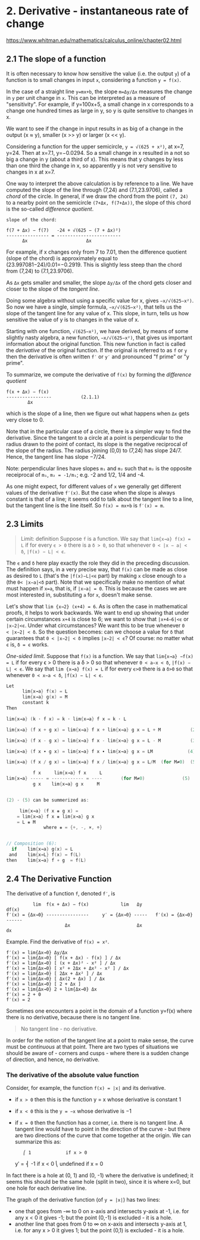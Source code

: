 # 2. Derivative - instantaneous rate of change

https://www.whitman.edu/mathematics/calculus_online/chapter02.html

## 2.1 The slope of a function

It is often necessary to know how sensitive the value (i.e. the output `y`) of a function is to small changes in input `x`, considering a function `y = f(x)`.

In the case of a straight line `y=mx+b`, the slope `m=Δy/Δx` measures the change in `y` per unit change in `x`. This can be interpreted as a measure of "sensitivity". For example, if y=100x+5, a small change in x corresponds to a change one hundred times as large in y, so y is quite sensitive to changes in x.

We want to see if the change in input results in as big of a change in the output (x ≈ y), smaller (x >> y) or larger (x << y).

Considering a function for the upper semicircle, `y = √(625 + x²)`, at x=7, y=24. Then at x=7.1, y=−0.0294. So a small change in x resulted in a not so big a change in y (about a third of x). This means that y changes by less than one third the change in x, so apparently y is not very sensitive to changes in x at x=7.

One way to interpret the above calculation is by reference to a line. We have computed the slope of the line through (7,24) and (7.1,23.9706), called a *chord* of the circle. In general, if we draw the chord from the point `(7, 24)` to a nearby point on the semicircle `(7+Δx, f(7+Δx))`, the slope of this chord is the so-called *difference quotient*.

```
slope of the chord:

f(7 + Δx) − f(7)   -24 + √(625 − (7 + Δx)²)
---------------- = ------------------------
      Δx                      Δx
```

For example, if x changes only from 7 to 7.01, then the difference quotient (slope of the chord) is approximately equal to (23.997081−24)/0.01=−0.2919. This is slightly less steep than the chord from (7,24) to (7.1,23.9706).

As `Δx` gets smaller and smaller, the slope `Δy/Δx` of the chord gets closer and closer to the slope of the *tangent line*.

Doing some algebra without using a specific value for x, gives `−x/√(625−x²)`. So now we have a single, simple formula, `−x/√(625−x²)`, that tells us the slope of the tangent line for any value of x. This slope, in turn, tells us how sensitive the value of y is to changes in the value of x.

Starting with one function, `√(625−x²)`, we have derived, by means of some slightly nasty algebra, a new function, `−x/√(625−x²)`, that gives us important information about the original function. This new function in fact is called the *derivative* of the original function. If the original is referred to as `f` or `y` then the derivative is often written `f′` or `y′` and pronounced "f prime" or "y prime".

To summarize, we compute the derivative of `f(x)` by forming the *difference quotient*

    f(x + Δx) − f(x)
    -----------------           (2.1.1)
            Δx

which is the slope of a line, then we figure out what happens when `Δx` gets very close to 0.

Note that in the particular case of a circle, there is a simpler way to find the derivative. Since the tangent to a circle at a point is perpendicular to the radius drawn to the point of contact, its slope is the negative reciprocal of the slope of the radius. The radius joining (0,0) to (7,24) has slope 24/7. Hence, the tangent line has slope −7/24.

Note: perpendicular lines have slopes `m₁` and `m₂` such that `m₂` is the opposite receiprocal of `m₁`, `m₂ = -1/m₁`; e.g. -2 and 1/2, 1/4 and -4.

As one might expect, for different values of `x` we generally get different values of the derivative `f′(x)`. But the case when the slope is always constant is that of a line; it seems odd to talk about the tangent line to a line, but the tangent line is the line itself. So `f(x) = mx+b` is `f′(x) = m`.

## 2.3 Limits

>Limit: definition
Suppose `f` is a function. We say that `lim{x→a} f(x) = L` if for every `ϵ > 0` there is a `δ > 0`, so that whenever `0 < |x − a| < δ`, `|f(x) − L| < ϵ`.

The `ϵ` and `δ` here play exactly the role they did in the preceding discussion. The definition says, in a very precise way, that `f(x)` can be made as close as desired to `L` (that's the `|f(x)−L|<ϵ` part) by making `x` close enough to `a` (the `0< |x−a|<δ` part). Note that we specifically make no mention of what must happen if `x=a`, that is, if `|x−a| = 0`. This is because the cases we are most interested in, substituting `a` for `x`, doesn't make sense.

Let's show that `lim {x→2} (x+4) = 6`. As is often the case in mathematical proofs, it helps to work backwards. We want to end up showing that under certain circumstances `x+4` is close to 6; we want to show that `|x+4−6|<ϵ` or `|x−2|<ϵ`. Under what circumstances? We want this to be true whenever 
`0 < |x−2| < δ`. So the question becomes: can we choose a value for `δ` that guarantees that `0 < |x−2| < δ` implies `|x−2| < ϵ`? Of course: no matter what `ϵ` is, `δ = ϵ` works.

*One-sided limit*. Suppose that `f(x)` is a function. We say that 
`lim{x→a} −f(x) = L` if for every ϵ > 0 there is a δ > 0 so that whenever 
`0 < a−x < δ`, `|f(x) − L| < ϵ`. We say that `lim {x→a} f(x) = L` if for every `ϵ>0` there is a `δ>0` so that whenever `0 < x−a < δ`, `|f(x) − L| < ϵ`.

```c
Let
      lim{x→a} f(x) = L
      lim{x→a} g(x) = M
      constant k
Then

lim{x→a} (k ⋅ f x) = k ⋅ lim{x→a} f x = k ⋅ L                           (1)

lim{x→a} (f x + g x) = lim{x→a} f x + lim{x→a} g x = L + M           (2)

lim{x→a} (f x - g x) = lim{x→a} f x - lim{x→a} g x = L - M           (3)

lim{x→a} (f x ∙ g x) = lim{x→a} f x ∙ lim{x→a} g x = LM             (4)

lim{x→a} (f x / g x) = lim{x→a} f x / lim{x→a} g x = L/M  (for M≠0)  (5)

          f x     lim{x→a} f x     L
lim{x→a} ----- = ------------ = ----       (for M≠0)              (5)
          g x    lim{x→a} g x     M


(2) - (5) can be summerized as: 

     lim{x→a} (f x ❋ g x) =
    = lim{x→a} f x ❋ lim{x→a} g x
    = L ❋ M
              where ❋ = {+, -, ×, ÷}


// Composition (6):
  if    lim{x→a} g(x) = L
 and    lim{x→L} f(x) = f(L)
then    lim{x→a} f ∘ g  = f(L)
```



## 2.4 The Derivative Function

The derivative of a function `f`, denoted `f′`, is
```
          lim  f(x + Δx) − f(x)            lim   Δy                    df(x)
f′(x) = {Δx→0} ----------------     y′ = {Δx→0} -----   f′(x) = {Δx→0} ------
                      Δx                         Δx                      dx
```

Example. Find the derivative of `f(x) = x²`.

```
f′(x) = lim{Δx→0} Δy/Δx
f′(x) = lim{Δx→0} [ f(x + Δx) - f(x) ] / Δx
f′(x) = lim{Δx→0} [ (x + Δx)² - x² ] / Δx
f′(x) = lim{Δx→0} [ x² + 2Δx + Δx² - x² ] / Δx
f′(x) = lim{Δx→0} [ 2Δx + Δx² ] / Δx
f′(x) = lim{Δx→0} [ Δx(2 + Δx) ] / Δx
f′(x) = lim{Δx→0} [ 2 + Δx ]
f′(x) = lim{Δx→0} 2 + lim{Δx→0} Δx
f′(x) = 2 + 0
f′(x) = 2
```


Sometimes one encounters a point in the domain of a function y=f(x) where there is no derivative, because there is no tangent line.

>No tangent line - no derivative.

In order for the notion of the tangent line at a point to make sense, the curve must be *continuous* at that point. There are two types of situations we should be aware of - corners and cusps - where there is a sudden change of direction, and hence, no derivative.

### The derivative of the absolute value function

Consider, for example, the function `f(x) = |x|` and its derivative. 
- if `x > 0` then this is the function y = x whose derivative is constant 1
- if `x < 0` this is the `y = −x` whose derivative is −1
- if `x = 0` then the function has a corner, i.e. there is no tangent line. A tangent line would have to point in the direction of the curve - but there are two directions of the curve that come together at the origin. We can summarize this as:

         ⎛ 1             if x > 0
    y′ = ⎨ -1            if x < 0
         ⎝ undefined     if x = 0

In fact there is a hole at (0, 1) and (0, -1) where the derivative is undefined; it seems this should be the same hole (split in two), since it is where x=0, but one hole for each derivative line.

The graph of the derivative function (of `y = |x|`) has two lines:
- one that goes from -∞ to 0 on x-axis and intersects y-axis at -1, i.e. for any x < 0 it gives -1; but the point (0,-1) is excluded - it is a hole.
- another line that goes from 0 to ∞ on x-axis and intersects y-axis at 1, i.e. for any x > 0 it gives 1; but the point (0,1) is excluded - it is a hole.
